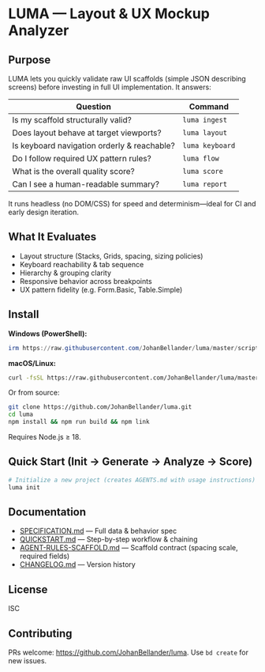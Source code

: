 # LUMA — Layout & UX Mockup Analyzer

## Purpose
LUMA lets you quickly validate raw UI scaffolds (simple JSON describing screens) before investing in full UI implementation. It answers:

| Question | Command |
|----------|---------|
| Is my scaffold structurally valid? | `luma ingest` |
| Does layout behave at target viewports? | `luma layout` |
| Is keyboard navigation orderly & reachable? | `luma keyboard` |
| Do I follow required UX pattern rules? | `luma flow` |
| What is the overall quality score? | `luma score` |
| Can I see a human-readable summary? | `luma report` |

It runs headless (no DOM/CSS) for speed and determinism—ideal for CI and early design iteration.

## What It Evaluates

- Layout structure (Stacks, Grids, spacing, sizing policies)
- Keyboard reachability & tab sequence
- Hierarchy & grouping clarity
- Responsive behavior across breakpoints
- UX pattern fidelity (e.g. Form.Basic, Table.Simple)

## Install

**Windows (PowerShell):**
```powershell
irm https://raw.githubusercontent.com/JohanBellander/luma/master/scripts/install.ps1 | iex
```
**macOS/Linux:**
```bash
curl -fsSL https://raw.githubusercontent.com/JohanBellander/luma/master/scripts/install.sh | bash
```
Or from source:
```bash
git clone https://github.com/JohanBellander/luma.git
cd luma
npm install && npm run build && npm link
```
Requires Node.js ≥ 18.

## Quick Start (Init → Generate → Analyze → Score)

```powershell
# Initialize a new project (creates AGENTS.md with usage instructions)
luma init
```

## Documentation

- [SPECIFICATION.md](./LUMA-SPEC-v1.1.md) — Full data & behavior spec
- [QUICKSTART.md](./QUICKSTART.md) — Step-by-step workflow & chaining
- [AGENT-RULES-SCAFFOLD.md](./AGENT-RULES-SCAFFOLD.md) — Scaffold contract (spacing scale, required fields)
- [CHANGELOG.md](./CHANGELOG.md) — Version history

## License

ISC

## Contributing

PRs welcome: https://github.com/JohanBellander/luma. Use `bd create` for new issues.

